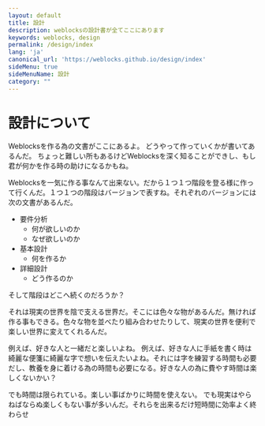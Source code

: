 ```yaml
---
layout: default
title: 設計
description: weblocksの設計書が全てここにあります
keywords: weblocks, design
permalink: /design/index
lang: 'ja'
canonical_url: 'https://weblocks.github.io/design/index'
sideMenu: true
sideMenuName: 設計
category: ""
---
```

<div class="container-fluid">
  <div class="row">
    <div class="col">
      <h1>設計について</h1>
    </div>
  </div>
  <div class="row">
    <div class="col-12">
      <p>
        Weblocksを作る為の文書がここにあるよ。
        どうやって作っていくかが書いてあるんだ。
        ちょっと難しい所もあるけどWeblocksを深く知ることができし、もし君が何かを作る時の助けになるかもね。
      </p>
      <p>
        Weblocksを一気に作る事なんて出来ない。だから１つ１つ階段を登る様に作って行くんだ。１つ１つの階段はバージョンで表すね。それぞれのバージョンには次の文書があるんだ。
        <ul>
          <li>要件分析
            <ul>
              <li>何が欲しいのか</li>
              <li>なぜ欲しいのか</li>
            </ul>
          </li>
          <li>基本設計
            <ul>
              <li>何を作るか</li>
            </ul>
          </li>
          <li>詳細設計
            <ul>
              <li>どう作るのか</li>
            </ul>
          </li>
        </ul>
      </p>
      <p>
        そして階段はどこへ続くのだろうか？
      </p>
      <p>
        それは現実の世界を陰で支える世界だ。そこには色々な物があるんだ。無ければ作る事もできる。色々な物を並べたり組み合わせたりして、現実の世界を便利で楽しい世界に変えてくれるんだ。
      </p>
      <p>
        例えば、好きな人と一緒だと楽しいよね。
        例えば、好きな人に手紙を書く時は綺麗な便箋に綺麗な字で想いを伝えたいよね。それには字を練習する時間も必要だし、教養を身に着ける為の時間も必要になる。好きな人の為に費やす時間は楽しくないかい？
      </p>
      <p>
        でも時間は限られている。楽しい事ばかりに時間を使えない。
        でも現実はやらねばならぬ楽しくもない事が多いんだ。それらを出来るだけ短時間に効率よく終わらせ
      </p>
    </div>
  </div>
</div>
